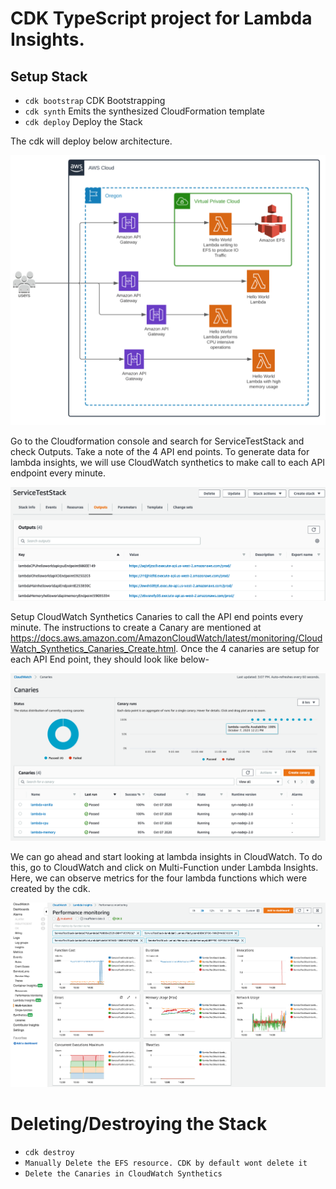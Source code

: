 # CDK TypeScript project for Lambda Insights.



## Setup Stack

 * `cdk bootstrap`   CDK Bootstrapping
 * `cdk synth`       Emits the synthesized CloudFormation template
 * `cdk deploy`      Deploy the Stack



The cdk will deploy below architecture.

![Architecture](/images/architecture.png)

Go to the Cloudformation console and search for ServiceTestStack and check Outputs. Take a note of the 4 API end points.  To generate data for lambda insights, we will use CloudWatch synthetics to make call to each API endpoint every minute.

![CloudFormation](/images/CloudFormation-outputs.png)

Setup CloudWatch Synthetics Canaries to call the API end points every minute. The instructions to create a Canary are mentioned at https://docs.aws.amazon.com/AmazonCloudWatch/latest/monitoring/CloudWatch_Synthetics_Canaries_Create.html.
Once the 4 canaries are setup for each API End point, they should look like below-

![CloudWatch Synthetics](/images/CloudWatch-Synthetics.png)

We can go ahead and start looking at lambda insights in CloudWatch. To do this, go to CloudWatch and click on Multi-Function under Lambda Insights. Here, we can observe metrics for the four lambda functions which were created by the cdk.

![CloudWatch-Lambda](/images/CloudWatch-Lambda.png)


# Deleting/Destroying the Stack

 * `cdk destroy`
 * `Manually Delete the EFS resource. CDK by default wont delete it`
 * `Delete the Canaries in CloudWatch Synthetics`
